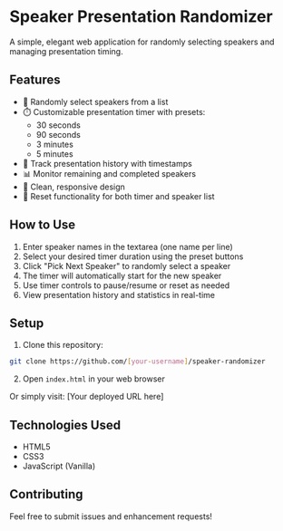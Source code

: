 # Speaker Presentation Randomizer

A simple, elegant web application for randomly selecting speakers and managing presentation timing.

## Features

- 🎯 Randomly select speakers from a list
- ⏱️ Customizable presentation timer with presets:
  - 30 seconds
  - 90 seconds
  - 3 minutes
  - 5 minutes
- 📝 Track presentation history with timestamps
- 📊 Monitor remaining and completed speakers
- 🎨 Clean, responsive design
- 🔄 Reset functionality for both timer and speaker list

## How to Use

1. Enter speaker names in the textarea (one name per line)
2. Select your desired timer duration using the preset buttons
3. Click "Pick Next Speaker" to randomly select a speaker
4. The timer will automatically start for the new speaker
5. Use timer controls to pause/resume or reset as needed
6. View presentation history and statistics in real-time

## Setup

1. Clone this repository:
```bash
git clone https://github.com/[your-username]/speaker-randomizer
```

2. Open `index.html` in your web browser

Or simply visit: [Your deployed URL here]

## Technologies Used

- HTML5
- CSS3
- JavaScript (Vanilla)

## Contributing

Feel free to submit issues and enhancement requests! 